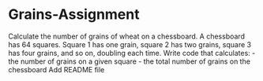 # Grains-Assignment
Calculate the number of grains of wheat on a chessboard.  A chessboard has 64 squares. Square 1 has one grain, square 2 has two grains, square 3 has four grains, and so on, doubling each time.  Write code that calculates:  - the number of grains on a given square - the total number of grains on the chessboard
Add README file
